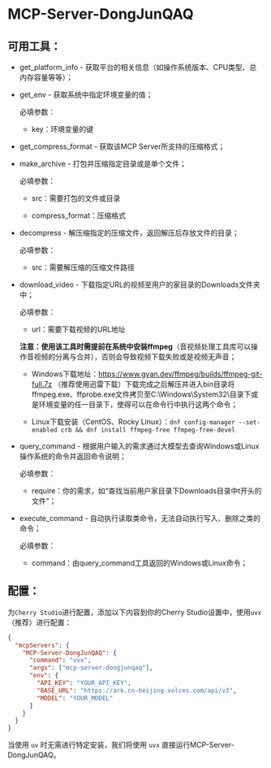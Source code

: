 # MCP-Server-DongJunQAQ
## 可用工具：

- get_platform_info - 获取平台的相关信息（如操作系统版本、CPU类型、总内存容量等等）；

- get_env - 获取系统中指定环境变量的值；

  必填参数：

  - key：环境变量的键

- get_compress_format - 获取该MCP Server所支持的压缩格式；

- make_archive - 打包并压缩指定目录或是单个文件；

  必填参数：

  - src：需要打包的文件或目录

  - compress_format：压缩格式

- decompress - 解压缩指定的压缩文件，返回解压后存放文件的目录；
  
  必填参数：

  - src：需要解压缩的压缩文件路径

- download_video - 下载指定URL的视频至用户的家目录的Downloads文件夹中；
  
  必填参数：
  
  - url：需要下载视频的URL地址
  
  **注意：使用该工具时需提前在系统中安装ffmpeg**（音视频处理工具库可以操作音视频的分离与合并），否则会导致视频下载失败或是视频无声音；
  
  - Windows下载地址：https://www.gyan.dev/ffmpeg/builds/ffmpeg-git-full.7z
  （推荐使用迅雷下载）下载完成之后解压并进入bin目录将ffmpeg.exe、ffprobe.exe文件拷贝至C:\Windows\System32\目录下或是环境变量的任一目录下，使得可以在命令行中执行这两个命令；
  
  - Linux下载安装（CentOS、Rocky Linux）：`dnf config-manager --set-enabled crb && dnf install ffmpeg-free ffmpeg-free-devel`
  
- query_command - 根据用户输入的需求通过大模型去查询Windows或Linux操作系统的命令并返回命令说明；

  必填参数：
  
  - require：你的需求，如“查找当前用户家目录下Downloads目录中t开头的文件”；

- execute_command - 自动执行读取类命令，无法自动执行写入、删除之类的命令；

  必填参数：

  - command：由query_command工具返回的Windows或Linux命令；

## 配置：

为`Cherry Studio`进行配置，添加以下内容到你的Cherry Studio设置中，使用`uvx`（推荐）进行配置：

```json
{
  "mcpServers": {
    "MCP-Server-DongJunQAQ": {
      "command": "uvx",
      "args": ["mcp-server-dongjunqaq"],
      "env": {
        "API_KEY": "YOUR_API_KEY",
        "BASE_URL": "https://ark.cn-beijing.volces.com/api/v3",
        "MODEL": "YOUR_MODEL"
      }
    }
  }
}
```

当使用 `uv` 时无需进行特定安装，我们将使用 `uvx` 直接运行MCP-Server-DongJunQAQ。
